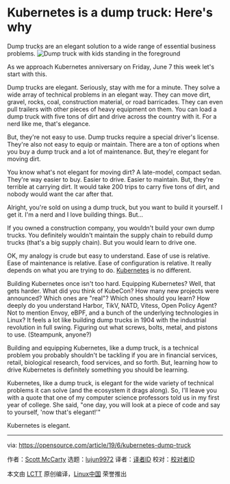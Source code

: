 [#]: collector: (lujun9972)
[#]: translator: ( )
[#]: reviewer: ( )
[#]: publisher: ( )
[#]: url: ( )
[#]: subject: (Kubernetes is a dump truck: Here's why)
[#]: via: (https://opensource.com/article/19/6/kubernetes-dump-truck)
[#]: author: (Scott McCarty https://opensource.com/users/fatherlinux)

Kubernetes is a dump truck: Here's why
======
Dump trucks are an elegant solution to a wide range of essential
business problems.
![Dump truck with kids standing in the foreground][1]

As we approach Kubernetes anniversary on Friday, June 7 this week let's start with this.

Dump trucks are elegant. Seriously, stay with me for a minute. They solve a wide array of technical problems in an elegant way. They can move dirt, gravel, rocks, coal, construction material, or road barricades. They can even pull trailers with other pieces of heavy equipment on them. You can load a dump truck with five tons of dirt and drive across the country with it. For a nerd like me, that's elegance.

But, they're not easy to use. Dump trucks require a special driver's license. They're also not easy to equip or maintain. There are a ton of options when you buy a dump truck and a lot of maintenance. But, they're elegant for moving dirt.

You know what's not elegant for moving dirt? A late-model, compact sedan. They're way easier to buy. Easier to drive. Easier to maintain. But, they're terrible at carrying dirt. It would take 200 trips to carry five tons of dirt, and nobody would want the car after that.

Alright, you're sold on using a dump truck, but you want to build it yourself. I get it. I'm a nerd and I love building things. But…

If you owned a construction company, you wouldn't build your own dump trucks. You definitely wouldn't maintain the supply chain to rebuild dump trucks (that's a big supply chain). But you would learn to drive one.

OK, my analogy is crude but easy to understand. Ease of use is relative. Ease of maintenance is relative. Ease of configuration is relative. It really depends on what you are trying to do. [Kubernetes][2] is no different.

Building Kubernetes once isn't too hard. Equipping Kubernetes? Well, that gets harder. What did you think of KubeCon? How many new projects were announced? Which ones are "real"? Which ones should you learn? How deeply do you understand Harbor, TikV, NATD, Vitess, Open Policy Agent? Not to mention Envoy, eBPF, and a bunch of the underlying technologies in Linux? It feels a lot like building dump trucks in 1904 with the industrial revolution in full swing. Figuring out what screws, bolts, metal, and pistons to use. (Steampunk, anyone?)

Building and equipping Kubernetes, like a dump truck, is a technical problem you probably shouldn't be tackling if you are in financial services, retail, biological research, food services, and so forth. But, learning how to drive Kubernetes is definitely something you should be learning.

Kubernetes, like a dump truck, is elegant for the wide variety of technical problems it can solve (and the ecosystem it drags along). So, I'll leave you with a quote that one of my computer science professors told us in my first year of college. She said, "one day, you will look at a piece of code and say to yourself, 'now that's elegant!'"

Kubernetes is elegant.

--------------------------------------------------------------------------------

via: https://opensource.com/article/19/6/kubernetes-dump-truck

作者：[Scott McCarty][a]
选题：[lujun9972][b]
译者：[译者ID](https://github.com/译者ID)
校对：[校对者ID](https://github.com/校对者ID)

本文由 [LCTT](https://github.com/LCTT/TranslateProject) 原创编译，[Linux中国](https://linux.cn/) 荣誉推出

[a]: https://opensource.com/users/fatherlinux
[b]: https://github.com/lujun9972
[1]: https://opensource.com/sites/default/files/styles/image-full-size/public/lead-images/dump_truck_car_container_kubernetes.jpg?itok=4BdmyVGd (Dump truck with kids standing in the foreground)
[2]: https://kubernetes.io/
